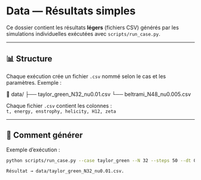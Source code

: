 # Data — Résultats simples

Ce dossier contient les résultats **légers** (fichiers CSV) générés par les simulations individuelles exécutées avec `scripts/run_case.py`.

---

## 📊 Structure

Chaque exécution crée un fichier `.csv` nommé selon le cas et les paramètres. Exemple :

📁 data/ ├── taylor_green_N32_nu0.01.csv └── beltrami_N48_nu0.005.csv

Chaque fichier `.csv` contient les colonnes :  
`t, energy, enstrophy, helicity, H12, zeta`

---

## 🚀 Comment générer

Exemple d’exécution :

```bash
python scripts/run_case.py --case taylor_green --N 32 --steps 50 --dt 0.01 --nu 0.01

Résultat → data/taylor_green_N32_nu0.01.csv.

